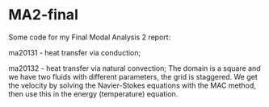 # MA2-final
Some code for my Final Modal Analysis 2 report:

ma20131 - heat transfer via conduction;

ma20132 - heat transfer via natural convection;
The domain is a square and we have two fluids with different parameters, the grid is staggered.
We get the velocity by solving the Navier-Stokes equations with the MAC method, then use this in the energy (temperature) equation.
